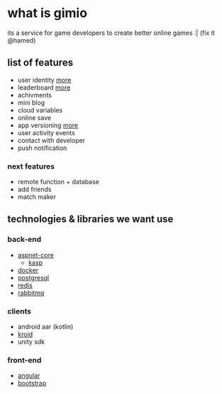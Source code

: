 # what is gimio

its a service for game developers to create better online games :| (fix it @hamed)

## list of features

- user identity [more](services/identity/README.md)
- leaderboard [more](services/leaderboard/README.md)
- achivments
- mini blog
- cloud variables
- online save
- app versioning [more](services/versioning/README.md)
- user activity events
- contact with developer
- push notification

### next features

- remote function + database
- add friends
- match maker

## technologies & libraries we want use

### back-end

- [aspnet-core](https://github.com/aspnet)
  - [kasp](https://github.com/Kican/Kasp)
- [docker](https://www.docker.com/)
- [postgresql](https://www.postgresql.org/)
- [redis](https://redis.io/)
- [rabbitmq](https://www.rabbitmq.com/)

### clients

- android aar (kotlin)
- [kroid](https://github.com/Kican/Kroid)
- unity sdk

### front-end

- [angular](https://angular.io/)
- [bootstrap](https://getbootstrap.com/)